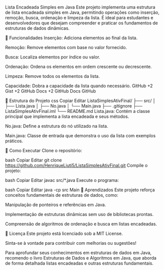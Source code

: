 Lista Encadeada Simples em Java
Este projeto implementa uma estrutura de lista encadeada simples em Java, permitindo operações como inserção, remoção, busca, ordenação e limpeza da lista. É ideal para estudantes e desenvolvedores que desejam compreender e praticar os fundamentos de estruturas de dados dinâmicas.

🔧 Funcionalidades
Inserção: Adiciona elementos ao final da lista.

Remoção: Remove elementos com base no valor fornecido.

Busca: Localiza elementos por índice ou valor.

Ordenação: Ordena os elementos em ordem crescente ou decrescente.

Limpeza: Remove todos os elementos da lista.

Capacidade: Dobra a capacidade da lista quando necessário.
GitHub
+2
Gist
+2
GitHub Docs
+2
GitHub Docs
GitHub

📁 Estrutura do Projeto
css
Copiar
Editar
ListaSimplesAtivFinal/
├── src/
│   ├── Lista.java
│   ├── No.java
│   └── Main.java
├── .gitignore
├── ListaSimplesAtivFinal.iml
└── README.md
Lista.java: Contém a classe principal que implementa a lista encadeada e seus métodos.

No.java: Define a estrutura do nó utilizado na lista.

Main.java: Classe de entrada que demonstra o uso da lista com exemplos práticos.

🚀 Como Executar
Clone o repositório:

bash
Copiar
Editar
git clone https://github.com/HenriqueLiuti5/ListaSimplesAtivFinal.git
Compile o projeto:

bash
Copiar
Editar
javac src/*.java
Execute o programa:

bash
Copiar
Editar
java -cp src Main
🧠 Aprendizados
Este projeto reforça conceitos fundamentais de estruturas de dados, como:

Manipulação de ponteiros e referências em Java.

Implementação de estruturas dinâmicas sem uso de bibliotecas prontas.

Compreensão de algoritmos de ordenação e busca em listas encadeadas.

📄 Licença
Este projeto está licenciado sob a MIT License.

Sinta-se à vontade para contribuir com melhorias ou sugestões!

Para aprofundar seus conhecimentos em estruturas de dados em Java, recomendo o livro Estruturas de Dados e Algoritmos em Java, que aborda de forma detalhada listas encadeadas e outras estruturas fundamentais.
